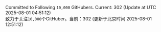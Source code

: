 Committed to Following `10,000` GitHubers. Current: <!-- FOLLOWING_COUNT -->302<!-- FOLLOWING_COUNT --> (Update at UTC <!-- LAST_UPDATED -->2025-08-01 04:51:12<!-- LAST_UPDATED -->)<br>
致力于关注`10,000`个GitHuber。当前：<!-- FOLLOWING_COUNT -->302<!-- FOLLOWING_COUNT --> (更新于北京时间 <!-- LAST_UPDATED_CST -->2025-08-01 12:51:12<!-- LAST_UPDATED_CST -->)

